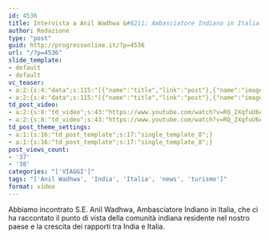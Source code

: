 ```yaml
---
id: 4536
title: Intervista a Anil Wadhwa &#8211; Ambasciatore Indiano in Italia
author: Redazione
type: "post"
guid: http://progressonline.it/?p=4536
url: "/?p=4536"
slide_template:
- default
- default
vc_teaser:
- a:2:{s:4:"data";s:115:"[{"name":"title","link":"post"},{"name":"image","image":"featured","link":"none"},{"name":"text","mode":"excerpt"}]";s:7:"bgcolor";s:0:"";}
- a:2:{s:4:"data";s:115:"[{"name":"title","link":"post"},{"name":"image","image":"featured","link":"none"},{"name":"text","mode":"excerpt"}]";s:7:"bgcolor";s:0:"";}
td_post_video:
- a:2:{s:8:"td_video";s:43:"https://www.youtube.com/watch?v=RQ_2XqfuU6A";s:13:"td_last_video";s:43:"https://www.youtube.com/watch?v=RQ_2XqfuU6A";}
- a:2:{s:8:"td_video";s:43:"https://www.youtube.com/watch?v=RQ_2XqfuU6A";s:13:"td_last_video";s:43:"https://www.youtube.com/watch?v=RQ_2XqfuU6A";}
td_post_theme_settings:
- a:1:{s:16:"td_post_template";s:17:"single_template_8";}
- a:1:{s:16:"td_post_template";s:17:"single_template_8";}
post_views_count:
- '37'
- '38'
categories: "['VIAGGI']"
tags: "['Anil Wadhwa', 'India', 'Italia', 'news', 'turismo']"
format: video
---
```


Abbiamo incontrato S.E. Anil Wadhwa, Ambasciatore Indiano in Italia, che ci ha raccontato il punto di vista della comunità indiana residente nel nostro paese e la crescita dei rapporti tra India e Italia.